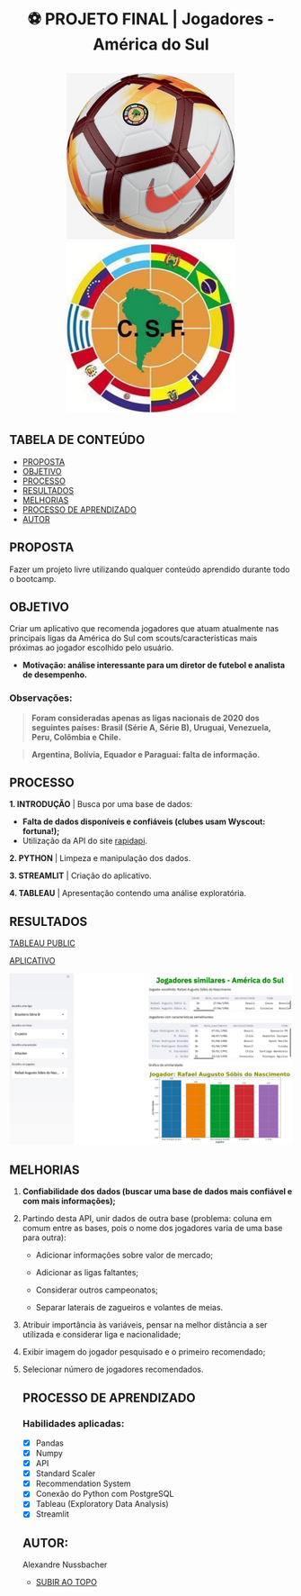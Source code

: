 <a name="topo"></a>
<h1 align="center"> ⚽ PROJETO FINAL | Jogadores - América do Sul <br></br>
  <img width="300" src="https://github.com/alexandrenussbacher/Ironhack-Projeto_Final/blob/main/imagens/bola.jpg">
  <img width="300" src="https://github.com/alexandrenussbacher/Ironhack-Projeto_Final/blob/main/imagens/conmebol.jpg">
  </h>

## TABELA DE CONTEÚDO

- [PROPOSTA](#proposta)
- [OBJETIVO](#objetivo)
- [PROCESSO](#processo)
- [RESULTADOS](#resultados)
- [MELHORIAS](#melhorias)
- [PROCESSO DE APRENDIZADO](#processo_de_aprendizado)
- [AUTOR](#autor)


<a name="proposta"></a>
## PROPOSTA

Fazer um projeto livre utilizando qualquer conteúdo aprendido durante todo o bootcamp.

<a name="objetivo"></a>
## OBJETIVO

Criar um aplicativo que recomenda jogadores que atuam atualmente nas principais ligas da América do Sul com scouts/características mais próximas ao jogador escolhido pelo usuário.

- **Motivação: análise interessante para um diretor de futebol e analista de desempenho.**

### Observações:

> **Foram consideradas apenas as ligas nacionais de 2020 dos seguintes países: Brasil (Série A, Série B), Uruguai, Venezuela, Peru, Colômbia e Chile.**

> **Argentina, Bolívia, Equador e Paraguai: falta de informação.**

<a name="processo"></a>
## PROCESSO

**1. INTRODUÇÃO** | Busca por uma base de dados:

- **Falta de dados disponíveis e confiáveis (clubes usam Wyscout: fortuna!);**
- Utilização da API do site [rapidapi](https://rapidapi.com/api-sports/api/api-football).

**2. PYTHON** | Limpeza e manipulação dos dados.

**3. STREAMLIT** | Criação do aplicativo.

**4. TABLEAU** | Apresentação contendo uma análise exploratória.

<a name="resultados"></a>
## RESULTADOS

[TABLEAU PUBLIC](https://public.tableau.com/profile/alexandre.nussbacher#!/vizhome/RecomendaodejogadoresAmricadoSul/HISTRIA)

[APLICATIVO](http://jogadores.herokuapp.com/)

<img src="https://github.com/alexandrenussbacher/Ironhack-Projeto_Final/blob/main/imagens/aplicativo.png">

<a name="melhorias"></a>
## MELHORIAS

<ol type="1">
<b><li> Confiabilidade dos dados (buscar uma base de dados mais confiável e com mais informações);</b> </li> <p></p>

<li> Partindo desta API, unir dados de outra base (problema: coluna em comum entre as bases, pois o nome dos jogadores varia de uma base para outra):

  - Adicionar informações sobre valor de mercado;

  - Adicionar as ligas faltantes;

  - Considerar outros campeonatos;

  - Separar laterais de zagueiros e volantes de meias. </li> <p></p>

<li> Atribuir importância às variáveis, pensar na melhor distância a ser utilizada e considerar liga e nacionalidade; </li> <p></p>

<li> Exibir imagem do jogador pesquisado e o primeiro recomendado; </li> <p></p>

<li> Selecionar número de jogadores recomendados. </li> <p></p>

<a name="processo_de_aprendizado"></a>
## PROCESSO DE APRENDIZADO

### Habilidades aplicadas:

- [x] Pandas
- [x] Numpy
- [x] API
- [x] Standard Scaler
- [x] Recommendation System
- [x] Conexão do Python com PostgreSQL
- [x] Tableau (Exploratory Data Analysis)
- [x] Streamlit

<a name="autor"></a>
## AUTOR:

Alexandre Nussbacher

- [SUBIR AO TOPO](#topo)
